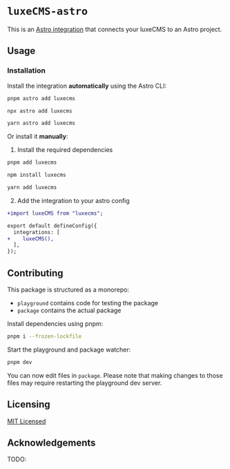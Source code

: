 # `luxeCMS-astro`

This is an [Astro integration](https://docs.astro.build/en/guides/integrations-guide/) that connects your luxeCMS to an Astro project.

## Usage

### Installation

Install the integration **automatically** using the Astro CLI:

```bash
pnpm astro add luxecms
```

```bash
npx astro add luxecms
```

```bash
yarn astro add luxecms
```

Or install it **manually**:

1. Install the required dependencies

```bash
pnpm add luxecms
```

```bash
npm install luxecms
```

```bash
yarn add luxecms
```

2. Add the integration to your astro config

```diff
+import luxeCMS from "luxecms";

export default defineConfig({
  integrations: [
+    luxeCMS(),
  ],
});
```

## Contributing

This package is structured as a monorepo:

- `playground` contains code for testing the package
- `package` contains the actual package

Install dependencies using pnpm: 

```bash
pnpm i --frozen-lockfile
```

Start the playground and package watcher:

```bash
pnpm dev
```

You can now edit files in `package`. Please note that making changes to those files may require restarting the playground dev server.

## Licensing

[MIT Licensed](https://github.com/luxeCMS/luxeCMS-astro/blob/main/LICENSE)

## Acknowledgements

TODO:
